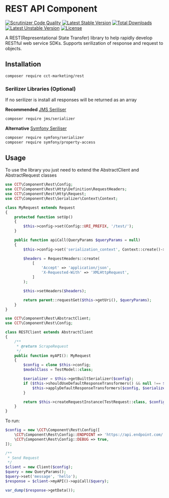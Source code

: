 # REST API Component

[![Scrutinizer Code Quality](https://scrutinizer-ci.com/g/cct-marketing/Rest/badges/quality-score.png?b=master)](https://scrutinizer-ci.com/g/cct-marketing/Rest/?branch=master)
[![Latest Stable Version](https://poser.pugx.org/cct-marketing/rest/v/stable)](https://packagist.org/packages/cct-marketing/rest)
[![Total Downloads](https://poser.pugx.org/cct-marketing/rest/downloads)](https://packagist.org/packages/cct-marketing/rest)
[![Latest Unstable Version](https://poser.pugx.org/cct-marketing/rest/v/unstable)](https://packagist.org/packages/cct-marketing/rest)
[![License](https://poser.pugx.org/cct-marketing/rest/license)](https://packagist.org/packages/cct-marketing/rest)

A REST(Representational State Transfer) library to help rapidly develop RESTful web service SDKs. Supports
serilization of response and request to objects.

## Installation

```bash
composer require cct-marketing/rest
```

### Serilizer Libraries (Optional)
If no serilizer is install all responses will be returned as an array

**Recommended** [JMS Seriliser](https://github.com/schmittjoh/serializer)
```bash
composer require jms/serializer
```

**Alternative** [Symfony Seriliser](https://symfony.com/doc/current/components/serializer.html)
```bash
composer require symfony/serializer
composer require symfony/property-access
```

## Usage
To use the library you just need to extend the AbstractClient and AbstractRequest classes


```php
use CCT\Component\Rest\Config;
use CCT\Component\Rest\Http\Definition\RequestHeaders;
use CCT\Component\Rest\Http\Request;
use CCT\Component\Rest\Serializer\Context\Context;

class MyRequest extends Request
{
    protected function setUp()
    {
        $this->config->set(Config::URI_PREFIX, '/test/');
    }

    public function apiCall(QueryParams $queryParams = null)
    {
        $this->config->set('serialization_context', Context::create()->setGroups(['read']));

        $headers = RequestHeaders::create(
            [
                'Accept' => 'application/json',
                'X-Requested-With' => 'XMLHttpRequest',
            ]
        );

        $this->setHeaders($headers);

        return parent::requestGet($this->getUri(), $queryParams);
    }
}
```

```php
use CCT\Component\Rest\AbstractClient;
use CCT\Component\Rest\Config;

class RESTClient extends AbstractClient
{
    /**
     * @return ScrapeRequest
     */
    public function myAPI(): MyRequest
    {
        $config = clone $this->config;
        $modelClass = TestModel::class;

        $serializer = $this->getBuiltSerializer($config);
        if ($this->shouldUseDefaultResponseTransformers() && null !== $serializer) {
            $this->applyDefaultResponseTransformers($config, $serializer, $modelClass);
        }

        return $this->createRequestInstance(TestRequest::class, $config, null);
    }
}
```

To run:

```PHP
$config = new \CCT\Component\Rest\Config([
    \CCT\Component\Rest\Config::ENDPOINT => 'https://api.endpoint.com/',
    \CCT\Component\Rest\Config::DEBUG => true,
]);

/**
 * Send Request
 */
$client = new Client($config);
$query = new QueryParams();
$query->set('message', 'hello');
$response = $client->myAPI()->apiCall($query);

var_dump($response->getData());
```
